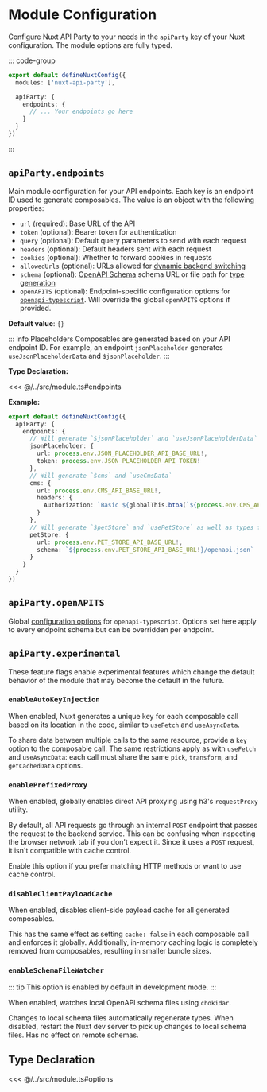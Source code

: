 # Module Configuration

Configure Nuxt API Party to your needs in the `apiParty` key of your Nuxt configuration. The module options are fully typed.

::: code-group
```ts [nuxt.config.ts]
export default defineNuxtConfig({
  modules: ['nuxt-api-party'],

  apiParty: {
    endpoints: {
      // ... Your endpoints go here
    }
  }
})
```
:::

## `apiParty.endpoints`

Main module configuration for your API endpoints. Each key is an endpoint ID used to generate composables. The value is an object with the following properties:

- `url` (required): Base URL of the API
- `token` (optional): Bearer token for authentication
- `query` (optional): Default query parameters to send with each request
- `headers` (optional): Default headers sent with each request
- `cookies` (optional): Whether to forward cookies in requests
- `allowedUrls` (optional): URLs allowed for [dynamic backend switching](/guides/dynamic-backend-url)
- `schema` (optional): [OpenAPI Schema](https://swagger.io/resources/open-api) schema URL or file path for [type generation](/guides/openapi-integration)
- `openAPITS` (optional): Endpoint-specific configuration options for [`openapi-typescript`](https://openapi-ts.dev/node/#options). Will override the global `openAPITS` options if provided.

**Default value**: `{}`

::: info Placeholders
Composables are generated based on your API endpoint ID. For example, an endpoint `jsonPlaceholder` generates `useJsonPlaceholderData` and `$jsonPlaceholder`.
:::

**Type Declaration:**

<<< @/../src/module.ts#endpoints

**Example:**

```ts
export default defineNuxtConfig({
  apiParty: {
    endpoints: {
      // Will generate `$jsonPlaceholder` and `useJsonPlaceholderData`
      jsonPlaceholder: {
        url: process.env.JSON_PLACEHOLDER_API_BASE_URL!,
        token: process.env.JSON_PLACEHOLDER_API_TOKEN!
      },
      // Will generate `$cms` and `useCmsData`
      cms: {
        url: process.env.CMS_API_BASE_URL!,
        headers: {
          Authorization: `Basic ${globalThis.btoa(`${process.env.CMS_API_USERNAME}:${process.env.CMS_API_PASSWORD}`)}`
        }
      },
      // Will generate `$petStore` and `usePetStore` as well as types for each path
      petStore: {
        url: process.env.PET_STORE_API_BASE_URL!,
        schema: `${process.env.PET_STORE_API_BASE_URL!}/openapi.json`
      }
    }
  }
})
```

## `apiParty.openAPITS`

Global [configuration options](https://openapi-ts.dev/node/#options) for `openapi-typescript`. Options set here apply to every endpoint schema but can be overridden per endpoint.

## `apiParty.experimental`

These feature flags enable experimental features which change the default behavior of the module that may become the default in the future.

### `enableAutoKeyInjection`

When enabled, Nuxt generates a unique key for each composable call based on its location in the code, similar to `useFetch` and `useAsyncData`.

To share data between multiple calls to the same resource, provide a `key` option to the composable call. The same restrictions apply as with `useFetch` and `useAsyncData`: each call must share the same `pick`, `transform`, and `getCachedData` options.

### `enablePrefixedProxy`

When enabled, globally enables direct API proxying using h3's `requestProxy` utility.

By default, all API requests go through an internal `POST` endpoint that passes the request to the backend service. This can be confusing when inspecting the browser network tab if you don't expect it. Since it uses a `POST` request, it isn't compatible with cache control.

Enable this option if you prefer matching HTTP methods or want to use cache control.

### `disableClientPayloadCache`

When enabled, disables client-side payload cache for all generated composables.

This has the same effect as setting `cache: false` in each composable call and enforces it globally. Additionally, in-memory caching logic is completely removed from composables, resulting in smaller bundle sizes.

### `enableSchemaFileWatcher`

::: tip
This option is enabled by default in development mode.
:::

When enabled, watches local OpenAPI schema files using `chokidar`.

Changes to local schema files automatically regenerate types. When disabled, restart the Nuxt dev server to pick up changes to local schema files. Has no effect on remote schemas.

## Type Declaration

<<< @/../src/module.ts#options
